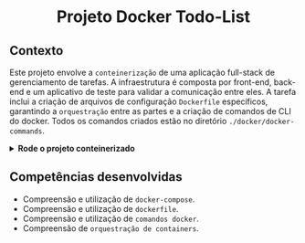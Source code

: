 # <p align="center">Projeto Docker Todo-List</p>

## Contexto

Este projeto envolve a `conteinerização` de uma aplicação full-stack de gerenciamento de tarefas. A infraestrutura é composta por front-end, back-end e um aplicativo de teste para validar a comunicação entre eles. A tarefa inclui a criação de arquivos de configuração `Dockerfile` específicos, garantindo a `orquestração` entre as partes e a criação de comandos de CLI do docker. Todos os comandos criados estão no diretório `./docker/docker-commands`.

<details>

<summary><strong>Rode o projeto conteinerizado</strong></summary><br>

> ⚠️ É preciso ter o [Docker](https://www.docker.com/get-started/) instalado em sua máquina.

Clone o repositório:

```JSON
git clone git@github.com:mairess/project-docker-todo-list.git
```

O `docker compose` está em `sd-034-project-docker-todo-list/docker` é preciso entrar nesse diretório:

```JSON
cd docker
```

Suba o container:

```JSON
docker compose up -d
```

O front estará disponível na porta `3000`:

```HTML
http://localhost:3000
```

O back estará disponível na porta `3001`:

```HTML
http://localhost:3001/tasks
```

</details>

## Competências desenvolvidas

- Compreensão e utilização de `docker-compose`.
- Compreensão e utilização de `dockerfile`.
- Compreensão e utilização de `comandos docker`.
- Compreensão de `orquestração de containers`.
